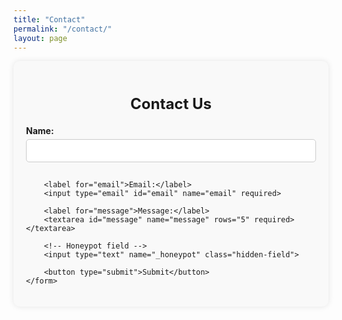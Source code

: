 ```yaml
---
title: "Contact"
permalink: "/contact/"
layout: page
---
```


<style>
    .contact-form {
        max-width: 600px;
        margin: 0 auto;
        padding: 20px;
        background-color: #f9f9f9;
        border-radius: 10px;
        box-shadow: 0 0 10px rgba(0, 0, 0, 0.1);
    }
    .contact-form h2 {
        margin-bottom: 20px;
        font-size: 24px;
        text-align: center;
    }
    .contact-form label {
        display: block;
        margin-bottom: 5px;
        font-weight: bold;
    }
    .contact-form input[type="text"],
    .contact-form input[type="email"],
    .contact-form textarea {
        width: 100%;
        padding: 10px;
        margin-bottom: 15px;
        border: 1px solid #ccc;
        border-radius: 5px;
    }
    .contact-form button {
        width: 100%;
        padding: 10px;
        background-color: #4CAF50;
        color: white;
        border: none;
        border-radius: 5px;
        cursor: pointer;
        font-size: 16px;
    }
    .contact-form button:hover {
        background-color: #45a049;
    }
    .hidden-field {
        display: none;
    }
</style>

<div class="contact-form">
    <h2>Contact Us</h2>
    <form action="https://formspree.io/f/mvoeejzy" method="POST">
        <label for="name">Name:</label>
        <input type="text" id="name" name="name" required>

        <label for="email">Email:</label>
        <input type="email" id="email" name="email" required>

        <label for="message">Message:</label>
        <textarea id="message" name="message" rows="5" required></textarea>

        <!-- Honeypot field -->
        <input type="text" name="_honeypot" class="hidden-field">

        <button type="submit">Submit</button>
    </form>
</div>
